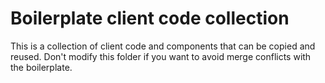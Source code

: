 # Boilerplate client code collection

This is a collection of client code and components that can be copied and reused. Don't modify this folder if you want to avoid merge conflicts with the boilerplate.
